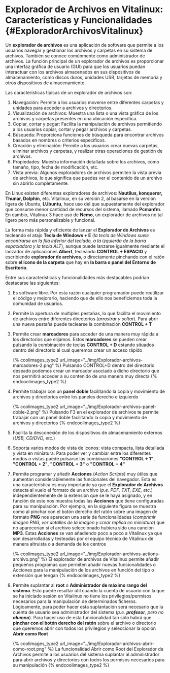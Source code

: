 # Explorador de Archivos en Vitalinux: Características y Funcionalidades {#ExploradorArchivosVitalinux}

Un **explorador de archivos** es una aplicación de software que permite a los usuarios navegar y gestionar los archivos y carpetas en su sistema de archivos. También se conoce comúnmente como administrador de archivos. La función principal de un explorador de archivos es proporcionar una interfaz gráfica de usuario (GUI) para que los usuarios puedan interactuar con los archivos almacenados en sus dispositivos de almacenamiento, como discos duros, unidades USB, tarjetas de memoria y otros dispositivos de almacenamiento.

Las características típicas de un explorador de archivos son:

1. Navegación: Permite a los usuarios moverse entre diferentes carpetas y unidades para acceder a archivos y directorios.
1. Visualización de archivos: Muestra una lista o una vista gráfica de los archivos y carpetas presentes en una ubicación específica.
1. Copiar, cortar y pegar: Facilita la manipulación de archivos permitiendo a los usuarios copiar, cortar y pegar archivos y carpetas.
1. Búsqueda: Proporciona funciones de búsqueda para encontrar archivos basados en nombres o criterios específicos.
1. Creación y eliminación: Permite a los usuarios crear nuevas carpetas, eliminar archivos y carpetas, y realizar otras operaciones de gestión de archivos.
1. Propiedades: Muestra información detallada sobre los archivos, como tamaño, tipo, fecha de modificación, etc.
1. Vista previa: Algunos exploradores de archivos permiten la vista previa de archivos, lo que significa que puedes ver el contenido de un archivo sin abrirlo completamente.

En Linux existen diferentes exploradores de archivos: **Nautilus, konqueror, Thunar, Dolphin**, etc. Vitalinux, en su versión 2, al basarse en la versión ligera de Ubuntu, **LUbuntu**, hace uso del que supuestamente del explorador que consume menor cantidad de recursos del sistema, llamado **Pcmanfm**. En cambio, Vitalinux 3 hace uso de **Nemo**, un explorador de archivos no tal ligero pero más personalizable y funcional.

La forma más rápida y eficiente de lanzar el **Explorador de Archivos** es tecleando el atajo **Tecla de Windows + E** (*la tecla de Windows suele encontrarse en la fila inferior del teclado, a la izquierda de la barra espaciadora y la tecla ALT*), aunque puede lanzarse igualmente mediante el lanzador de aplicaciones **Albert**, tecleando **CONTROL + ESPACIO** y escribiendo **explorador de archivos**, o directamente pinchando con el ratón sobre **el icono de la carpeta** que hay en **la barra o panel del Entorno de Escritorio**.

Entre sus características y funcionalidades más destacables podrían destacarse las siguientes:

1. Es software libre. Por esta razón cualquier programador puede reutilizar el código y mejorarlo, haciendo que de ello nos beneficiemos toda la comunidad de usuarios.
1. Permite la apertura de multiples pestañas, lo que facilita el movimiento de archivos entre diferentes directorios (*arrastrar y soltar*).  Para abrir una nueva pestaña puede teclearse la combinación **CONTROL + T**
1. Permite crear **marcadores** para acceder de una manera muy rápida a los directorios que elijamos.  Estos **marcadores** se pueden crear pulsando la combinación de teclas **CONTROL + D** estando situados dentro del directorio al cual queremos crear un acceso rápido

    {% coolimages_type2 url_image="../img/Explorador-archivos-marcadores-2.png" %}
    Pulsando CONTROL+D dentro del directorio deseado podemos crear un marcador asociado a dicho directorio que nos permitirá acceder a su contenido de una manera muy directa
    {% endcoolimages_type2 %}

1. Permite trabajar con un **panel doble** facilitando la copia y movimiento de archivos y directorios entre los paneles derecho e izquierdo

    {% coolimages_type2 url_image="../img/Explorador-archivos-panel-doble-2.png" %}
    Pulsando F3 en el explorador de archivos te permite trabajar con un panel doble facilitando la copia y movimiento de archivos y directorios
    {% endcoolimages_type2 %}

1. Facilita la desconexión de los dispositivos de almacenamiento externos (*USB, CD/DVD, etc.*)
1. Soporta varios modos de vista de iconos: vista compacta, lista detallada y vista en miniatura. Para poder ver y cambiar entre los diferentes modos o vistas puede pulsarse las combinaciones **"CONTROL + 1"**, **"CONTROL + 2"**, **"CONTROL + 3"** o **"CONTROL + 4"**
1. Permite programar y añadir **Acciones** (*Action Scripts*) muy útiles que aumentan considerablemente las funcionales del navegador.  Esta es una característica es muy importante ya que el **Explorador de Archivos** detecta al vuelo el formato de un archivo (*p.e. PDF, TXT, EXE, etc.*) independientemente de la extensión que se le haya asignado, y en función de este nos muestra todas las **Acciones** que tiene configuradas para su manipulación.  Por ejemplo, en la siguiente figura se muestra como al pinchar con el botón derecho del ratón sobre una imagen de formato **PNG** nos aparecen una serie de funcionalidades (*comprimir imagen PNG, ver detalles de la imagen y crear replica en miniatura*) que no aparecerían si el archivo seleccionado hubiera sido una canción **MP3**. Estas **Acciones** se van añadiendo poco a poco a Vitalinux ya que son desarrolladas y testeadas por el equipo técnico de Vitalinux de manera altruista o a demanda de los centros

    {% coolimages_type2 url_image="../img/Explorador-archivos-actions-archivo.png" %}
    El explorador de archivos de Vitalinux permite añadir pequeños programas que permiten añadir nuevas funcionalidades o Acciones para la manipulación de los archivos en función del tipo o extensión que tengan
    {% endcoolimages_type2 %}

1. Permite suplantar al **root** o **Administrador de máximo rango del sistema**.  Esto puede resultar útil cuando la cuenta de usuario con la que se ha iniciado sesión en Vitalinux no tiene los privilegios/permisos necesarios para la manipulación de determinados ficheros.  Lógicamente, para poder hacer esta suplantación será necesario que la cuenta de usuario sea administrador del sistema (*p.e. **profesor**, pero no **alumno***).  Para hacer uso de esta funcionalidad tan sólo habrá que **pinchar con el botón derecho del ratón** sobre el archivo o directorio que queremos abrir con todos los privilegios y seleccionar la opción **Abrir como Root**

    {% coolimages_type2 url_image="../img/Explorador-archivos-abrir-como-root.png" %}
    La funcionalidad Abrir como Root del Explorador de Archivos permite a los usuarios del sistema suplantar al administrador para abrir archivos y directorios con todos los permisos necesarios para su manipulación
    {% endcoolimages_type2 %}


